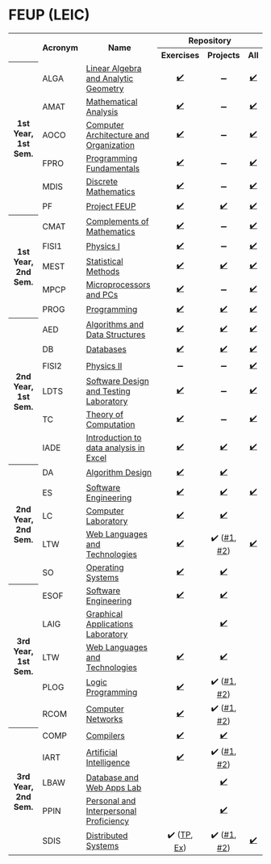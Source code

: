 <h1>FEUP (LEIC)</h1>

<table class="uni-resources">
    <tr>
        <td rowspan="2"></td>
        <th style="text-align:center" rowspan="2">Acronym</th>
        <th style="text-align:center" rowspan="2">Name</th>
        <th style="text-align:center" colspan="3">Repository</th>
    </tr>
    <tr>
        <th style="text-align:center">Exercises</th>
        <th style="text-align:center">Projects</th>
        <th style="text-align:center">All</th>
    </tr>
    <tr>
        <th rowspan="6" class="rotate"><div>1st Year, 1st Sem.</div></th>
        <td>ALGA</td>
        <td><a href="https://sigarra.up.pt/feup/pt/ucurr_geral.ficha_uc_view?pv_ocorrencia_id=459461">Linear Algebra and Analytic Geometry</a></td>
        <td style="text-align:center"><a href="https://github.com/pedronunomacedo/ALGA-Year2Semester2/tree/main/Fichas">✔️</a></td>
        <td style="text-align:center">➖</td>
        <td style="text-align:center"><a href="https://github.com/pedronunomacedo/ALGA-Year2Semester2">✔️</a></td>
    </tr>
    <tr>
        <td>AMAT</td>
        <td><a href="https://sigarra.up.pt/feup/en/ucurr_geral.ficha_uc_view?pv_ocorrencia_id=436424">Mathematical Analysis</a></td>
        <td style="text-align:center"><a href="https://github.com/pedronunomacedo/AMAT-Year2Semester2/tree/main/Fichas">✔️</a></td>
        <td style="text-align:center">➖</td>
        <td style="text-align:center"><a href="https://github.com/pedronunomacedo/AMAT-Year2Semester2">✔️</a></td>
    </tr>
    <tr>
        <td>AOCO</td>
        <td><a href="https://sigarra.up.pt/feup/en/ucurr_geral.ficha_uc_view?pv_ocorrencia_id=436427">Computer Architecture and Organization</a></td>
        <td style="text-align:center"><a href="https://github.com/pedronunomacedo/AOCO-Year1Semester1/tree/main/Fichas">✔️</a></td>
        <td style="text-align:center">➖</td>
        <td style="text-align:center"><a href="https://github.com/pedronunomacedo/AOCO-Year1Semester1">✔️</a></td>
    </tr>
    <tr>
        <td>FPRO</td>
        <td><a href="https://sigarra.up.pt/feup/en/ucurr_geral.ficha_uc_view?pv_ocorrencia_id=436425">Programming Fundamentals</a></td>
        <td style="text-align:center"><a href="https://github.com/pedronunomacedo/FPRO-Year1Semester1/tree/main/Fichas">✔️</a></td>
        <td style="text-align:center">➖</td>
        <td style="text-align:center"><a href="https://github.com/pedronunomacedo/FPRO-Year1Semester1">✔️</a></td>
    </tr>
    <tr>
        <td>MDIS</td>
        <td><a href="https://sigarra.up.pt/feup/en/ucurr_geral.ficha_uc_view?pv_ocorrencia_id=436426">Discrete Mathematics</a></td>
        <td style="text-align:center"><a href="https://github.com/pedronunomacedo/MDIS-Year1Semester1/tree/main/Fichas">✔️</a></td>
        <td style="text-align:center">➖</td>
        <td style="text-align:center"><a href="https://github.com/pedronunomacedo/MDIS-Year1Semester1">✔️</a></td>
    </tr>
    <tr>
        <td>PF</td>
        <td><a href="https://sigarra.up.pt/feup/en/ucurr_geral.ficha_uc_view?pv_ocorrencia_id=438941">Project FEUP</a></td>
        <td style="text-align:center"><a href="https://github.com/pedronunomacedo/Project_FEUP-Year1Semester1/tree/main/Testes">✔️</a></td>
        <td style="text-align:center"><a href="https://github.com/pedronunomacedo/Project_FEUP-Year1Semester1/tree/main/Trabalho">✔️</a></td>
        <td style="text-align:center"><a href="https://github.com/pedronunomacedo/Project_FEUP-Year1Semester1">✔️</a></td>
    </tr>
    <tr>
        <th rowspan="5" class="rotate"><div>1st Year, 2nd Sem.</div></th>
        <td>CMAT</td>
        <td><a href="https://sigarra.up.pt/feup/en/ucurr_geral.ficha_uc_view?pv_ocorrencia_id=436428">Complements of Mathematics</a></td>
        <td style="text-align:center"><a href="https://github.com/pedronunomacedo/CMAT-Year1Semester2/tree/main/Fichas">✔️</a></td>
        <td style="text-align:center">➖</td>
        <td style="text-align:center"><a href="https://github.com/pedronunomacedo/CMAT-Year1Semester2">✔️</a></td>
    </tr>
    <tr>
        <td>FISI1</td>
        <td><a href="https://sigarra.up.pt/feup/pt/ucurr_geral.ficha_uc_view?pv_ocorrencia_id=459467">Physics I</a></td>
        <td style="text-align:center"><a href="https://github.com/pedronunomacedo/FISI1-Year1Semester2/tree/main/Fichas">✔️</a></td>
        <td style="text-align:center">➖</td>
        <td style="text-align:center"><a href="https://github.com/pedronunomacedo/FISI1-Year1Semester2">✔️</a></td>
    </tr>
    <tr>
        <td>MEST</td>
        <td><a href="https://sigarra.up.pt/feup/en/ucurr_geral.ficha_uc_view?pv_ocorrencia_id=436432">Statistical Methods</a></td>
        <td style="text-align:center"><a href="https://github.com/pedronunomacedo/MEST-Year1Semester2/tree/main/Fichas">✔️</a></td>
        <td style="text-align:center"><a href="https://github.com/pedronunomacedo/MEST-Year1Semester2/tree/main/Projetos">✔️</a></td>
        <td style="text-align:center"><a href="https://github.com/pedronunomacedo/MEST-Year1Semester2">✔️</a></td>
    </tr>
    <tr>
        <td>MPCP</td>
        <td><a href="https://sigarra.up.pt/feup/en/ucurr_geral.ficha_uc_view?pv_ocorrencia_id=436431">Microprocessors and PCs</a></td>
        <td style="text-align:center"><a href="https://github.com/pedronunomacedo/MPCP-Year1Semester2/tree/main/Fichas">✔️</a></td>
        <td style="text-align:center">➖</td>
        <td style="text-align:center"><a href="https://github.com/pedronunomacedo/MPCP-Year1Semester2">✔️</a></td>
    </tr>
    <tr>
        <td>PROG</td>
        <td><a href="https://sigarra.up.pt/feup/en/ucurr_geral.ficha_uc_view?pv_ocorrencia_id=436430">Programming</a></td>
        <td style="text-align:center"><a href="https://github.com/pedronunomacedo/PROG-Year1Semester2/tree/main/Fichas">✔️</a></td>
        <td style="text-align:center"><a href="https://github.com/pedronunomacedo/PROG-Year1Semester2/tree/main/Projetos">✔️</a></td>
        <td style="text-align:center"><a href="https://github.com/pedronunomacedo/PROG-Year1Semester2">✔️</a></td>
    </tr>
    <tr>
        <th rowspan="6" class="rotate"><div>2nd Year, 1st Sem.</div></th>
        <td>AED</td>
        <td><a href="https://sigarra.up.pt/feup/en/ucurr_geral.ficha_uc_view?pv_ocorrencia_id=484404">Algorithms and Data Structures</a></td>
        <td style="text-align:center"><a href="https://github.com/pedronunomacedo/AED-Year2Semester1/tree/main/Fichas">✔️</a></td>
        <td style="text-align:center"><a href="https://github.com/pedronunomacedo/AED-Year2Semester1/tree/main/Projects">✔️</a></td>
        <td style="text-align:center"><a href="https://github.com/pedronunomacedo/AED-Year2Semester1">✔️</a></td>
    </tr>
    <tr>
        <td>DB</td>
        <td><a href="https://sigarra.up.pt/feup/en/ucurr_geral.ficha_uc_view?pv_ocorrencia_id=484405">Databases</a></td>
        <td style="text-align:center"><a href="https://github.com/pedronunomacedo/DB-Year2Semester1/tree/main/Fichas">✔️</a></td>
        <td style="text-align:center"><a href="https://github.com/pedronunomacedo/DB-Year2Semester1/tree/main/1st%20Project">✔️</a></td>
        <td style="text-align:center"><a href="https://github.com/pedronunomacedo/DB-Year2Semester1">✔️</a></td>
    </tr>
    <tr>
        <td>FISI2</td>
        <td><a href="https://sigarra.up.pt/feup/en/ucurr_geral.ficha_uc_view?pv_ocorrencia_id=484406">Physics II</a></td>
        <td style="text-align:center">➖</td>
        <td style="text-align:center">➖</td>
        <td style="text-align:center"><a href="https://github.com/pedronunomacedo/FISI2-Year2Semester1">✔️</a></td>
    </tr>
    <tr>
        <td>LDTS</td>
        <td><a href="https://sigarra.up.pt/feup/en/ucurr_geral.ficha_uc_view?pv_ocorrencia_id=484407">Software Design and Testing Laboratory</a></td>
        <td style="text-align:center"><a href="https://github.com/pedronunomacedo/FPRO-Year1Semester1/tree/main/Fichas">✔️</a></td>
        <td style="text-align:center">➖</td>
        <td style="text-align:center"><a href="https://github.com/pedronunomacedo/FPRO-Year1Semester1">✔️</a></td>
    </tr>
    <tr>
        <td>TC</td>
        <td><a href="https://sigarra.up.pt/feup/en/ucurr_geral.ficha_uc_view?pv_ocorrencia_id=484423">Theory of Computation</a></td>
        <td style="text-align:center"><a href="https://github.com/pedronunomacedo/MDIS-Year1Semester1/tree/main/Fichas">✔️</a></td>
        <td style="text-align:center">➖</td>
        <td style="text-align:center"><a href="https://github.com/pedronunomacedo/MDIS-Year1Semester1">✔️</a></td>
    </tr>
    <tr>
        <td>IADE</td>
        <td><a href="https://sigarra.up.pt/feup/en/ucurr_geral.ficha_uc_view?pv_ocorrencia_id=489303">Introduction to data analysis in Excel</a></td>
        <td style="text-align:center"><a href="https://github.com/pedronunomacedo/Project_FEUP-Year1Semester1/tree/main/Testes">✔️</a></td>
        <td style="text-align:center"><a href="https://github.com/pedronunomacedo/Project_FEUP-Year1Semester1/tree/main/Trabalho">✔️</a></td>
        <td style="text-align:center"><a href="https://github.com/pedronunomacedo/Project_FEUP-Year1Semester1">✔️</a></td>
    </tr>
    <tr>
        <th rowspan="5" class="rotate"><div>2nd Year, 2nd Sem.</div></th>
        <td>DA</td>
        <td><a href="https://sigarra.up.pt/feup/en/ucurr_geral.ficha_uc_view?pv_ocorrencia_id=484424">Algorithm Design</a></td>
        <td style="text-align:center"><a href="https://github.com/dmfrodrigues/feup-bdad-ex">✔️</a></td>
        <td style="text-align:center"><a href="https://github.com/dmfrodrigues/feup-bdad-proj">✔️</a></td>
        <td style="text-align:center"></td>
    </tr>
    <tr>
        <td>ES</td>
        <td><a href="https://sigarra.up.pt/feup/en/ucurr_geral.ficha_uc_view?pv_ocorrencia_id=484425">Software Engineering</a></td>
        <td style="text-align:center"><a href="https://github.com/dmfrodrigues/feup-cal-ex">✔️</a></td>
        <td style="text-align:center"><a href="https://github.com/dmfrodrigues/feup-cal-proj">✔️</a></td>
        <td style="text-align:center"><a href="https://github.com/dmfrodrigues/feup-cal-exam">✔️</a></td>
    </tr>
    <tr>
        <td>LC</td>
        <td><a href="https://sigarra.up.pt/feup/en/ucurr_geral.ficha_uc_view?pv_ocorrencia_id=484426">Computer Laboratory</a></td>
        <td style="text-align:center"><a href="https://github.com/dmfrodrigues/feup-cgra-tp">✔️</a></td>
        <td style="text-align:center"><a href="https://github.com/dmfrodrigues/feup-cgra-proj">✔️</a></td>
        <td style="text-align:center"></td>
    </tr>
    <tr>
        <td>LTW</td>
        <td><a href="https://sigarra.up.pt/feup/en/ucurr_geral.ficha_uc_view?pv_ocorrencia_id=484427">Web Languages and Technologies</a></td>
        <td style="text-align:center"><a href="https://github.com/dmfrodrigues/feup-sope-ex">✔️</a></td>
        <td style="text-align:center">✔️ (<a href="https://github.com/dmfrodrigues/feup-sope-proj1">#1</a>, <a href="https://github.com/dmfrodrigues/feup-sope-proj2">#2</a>)</td>
        <td style="text-align:center"><a href="https://github.com/dmfrodrigues/feup-sope-exam">✔️</a></td>
    </tr>
    <tr>
        <td>SO</td>
        <td><a href="https://sigarra.up.pt/feup/en/UCURR_GERAL.FICHA_UC_VIEW?pv_ocorrencia_id=484378">Operating Systems</a></td>
        <td style="text-align:center"><a href="https://github.com/dmfrodrigues/feup-lpoo-ex">✔️</a></td>
        <td style="text-align:center"><a href="https://github.com/dmfrodrigues/feup-lpoo-proj">✔️</a></td>
        <td style="text-align:center"></td>
    </tr>
    <tr>
        <th rowspan="5" class="rotate"><div>3rd Year, 1st Sem.</div></th>
        <td>ESOF</td>
        <td><a href="https://sigarra.up.pt/feup/en/UCURR_GERAL.FICHA_UC_VIEW?pv_ocorrencia_id=459481">Software Engineering</a></td>
        <td style="text-align:center"><a href="https://github.com/dmfrodrigues/feup-esof-ex">✔️</a></td>
        <td style="text-align:center"><a href="https://github.com/dmfrodrigues/feup-esof-proj">✔️</a></td>
        <td style="text-align:center"></td>
    </tr>
    <tr>
        <td>LAIG</td>
        <td><a href="https://sigarra.up.pt/feup/en/UCURR_GERAL.FICHA_UC_VIEW?pv_ocorrencia_id=459484">Graphical Applications Laboratory</a></td>
        <td style="text-align:center"></td>
        <td style="text-align:center"><a href="https://github.com/dmfrodrigues/feup-laig-proj">✔️</a></td>
        <td style="text-align:center"></td>
    </tr>
    <tr>
        <td>LTW</td>
        <td><a href="https://sigarra.up.pt/feup/en/UCURR_GERAL.FICHA_UC_VIEW?pv_ocorrencia_id=459485">Web Languages and Technologies</a></td>
        <td style="text-align:center"><a href="https://github.com/dmfrodrigues/feup-ltw-ex">✔️</a></td>
        <td style="text-align:center"><a href="https://github.com/dmfrodrigues/feup-ltw-proj">✔️</a></td>
        <td style="text-align:center"></td>
    </tr>
    <tr>
        <td>PLOG</td>
        <td><a href="https://sigarra.up.pt/feup/en/UCURR_GERAL.FICHA_UC_VIEW?pv_ocorrencia_id=459482">Logic Programming</a></td>
        <td style="text-align:center"><a href="https://github.com/dmfrodrigues/feup-plog-ex">✔️</a></td>
        <td style="text-align:center">✔️ (<a href="https://github.com/dmfrodrigues/feup-plog-tp1">#1</a>, <a href="https://github.com/dmfrodrigues/feup-plog-tp2">#2</a>)</td>
        <td style="text-align:center"></td>
    </tr>
    <tr>
        <td>RCOM</td>
        <td><a href="https://sigarra.up.pt/feup/pt/ucurr_geral.ficha_uc_view?pv_ocorrencia_id=459483">Computer Networks</a></td>
        <td style="text-align:center"><a href="https://github.com/dmfrodrigues/feup-rcom-ex">✔️</a></td>
        <td style="text-align:center">✔️ (<a href="https://github.com/dmfrodrigues/feup-rcom-l1">#1</a>, <a href="https://github.com/dmfrodrigues/feup-rcom-l2">#2</a>)</td>
        <td style="text-align:center"></td>
    </tr>
    <tr>
        <th rowspan="5" class="rotate"><div>3rd Year, 2nd Sem.</div></th>
        <td>COMP</td>
        <td><a href="https://sigarra.up.pt/feup/en/ucurr_geral.ficha_uc_view?pv_ocorrencia_id=459486">Compilers</a></td>
        <td style="text-align:center"><a href="https://github.com/dmfrodrigues/feup-comp-ex">✔️</a></td>
        <td style="text-align:center"><a href="https://github.com/dmfrodrigues/feup-comp-proj">✔️</a></td>
        <td style="text-align:center"></td>
    </tr>
    <tr>
        <td>IART</td>
        <td><a href="https://sigarra.up.pt/feup/en/ucurr_geral.ficha_uc_view?pv_ocorrencia_id=459487">Artificial Intelligence</a></td>
        <td style="text-align:center"><a href="https://github.com/dmfrodrigues/feup-iart-ex">✔️</a></td>
        <td style="text-align:center">✔️ (<a href="https://github.com/dmfrodrigues/feup-iart-proj1">#1</a>, <a href="https://github.com/dmfrodrigues/feup-iart-proj2">#2</a>)</td>
        <td style="text-align:center"></td>
    </tr>
    <tr>
        <td>LBAW</td>
        <td><a href="https://sigarra.up.pt/feup/en/ucurr_geral.ficha_uc_view?pv_ocorrencia_id=459490">Database and Web Apps Lab</a></td>
        <td style="text-align:center"></td>
        <td style="text-align:center"> <a href="https://github.com/dmfrodrigues/feup-lbaw-proj">✔️</a></td>
        <td style="text-align:center"></td>
    </tr>
    <tr>
        <td>PPIN</td>
        <td><a href="https://sigarra.up.pt/feup/en/ucurr_geral.ficha_uc_view?pv_ocorrencia_id=459488">Personal and Interpersonal Proficiency</a></td>
        <td style="text-align:center"></td>
        <td style="text-align:center"><a href="https://github.com/dmfrodrigues/feup-ppin-proj">✔️</a></td>
        <td style="text-align:center"></td>
    </tr>
    <tr>
        <td>SDIS</td>
        <td><a href="https://sigarra.up.pt/feup/en/ucurr_geral.ficha_uc_view?pv_ocorrencia_id=459489">Distributed Systems</a></td>
        <td style="text-align:center">✔️ (<a href="https://github.com/dmfrodrigues/feup-sdis-tp">TP</a>, <a href="https://github.com/dmfrodrigues/feup-sdis-ex">Ex</a>)</td>
        <td style="text-align:center">✔️ (<a href="https://github.com/dmfrodrigues/feup-sdis-proj1">#1</a>, <a href="https://github.com/dmfrodrigues/feup-sdis-proj2">#2</a>)</td>
        <td style="text-align:center"><a href="https://github.com/dmfrodrigues/feup-sdis-form">✔️</a></td>
    </tr>
</table>
